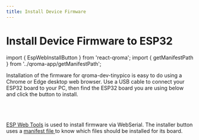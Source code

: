 ```yaml
---
title: Install Device Firmware
---
```


# Install Device Firmware to ESP32

import { EspWebInstallButton } from 'react-qroma';
import { getManifestPath } from '../qroma-app/getManifestPath';


Installation of the firmware for qroma-dev-tinypico is easy to do using a Chrome or Edge desktop
web browser. Use a USB cable to connect your ESP32 board to your PC, then find the ESP32 board 
you are using below and click the button to install.


<div title='ESP32 Dev Board'>
  <EspWebInstallButton
    label='Install on ESP32 Dev Board'
    instructionsText="Plug your ESP32 Dev board into your computer's USB port and click the button below to install the firmware onto your ESP32 device."
    manifestPath={getManifestPath()}
    />
</div>

<br/>
<br/>
<br/>
<a href='https://esphome.github.io/esp-web-tools/'>ESP Web Tools</a> is used to install firmware via WebSerial. The installer button uses a <a href={getManifestPath()} target=''>manifest file </a> to know which files should be installed for its board.